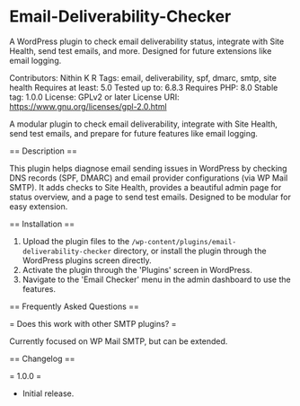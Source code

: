 # Email-Deliverability-Checker
 A WordPress plugin to check email deliverability status, integrate with Site Health, send test emails, and more. Designed for future extensions like email logging.

Contributors: Nithin K R
Tags: email, deliverability, spf, dmarc, smtp, site health
Requires at least: 5.0
Tested up to: 6.8.3
Requires PHP: 8.0
Stable tag: 1.0.0
License: GPLv2 or later
License URI: https://www.gnu.org/licenses/gpl-2.0.html

A modular plugin to check email deliverability, integrate with Site Health, send test emails, and prepare for future features like email logging.

== Description ==

This plugin helps diagnose email sending issues in WordPress by checking DNS records (SPF, DMARC) and email provider configurations (via WP Mail SMTP). It adds checks to Site Health, provides a beautiful admin page for status overview, and a page to send test emails. Designed to be modular for easy extension.

== Installation ==

1. Upload the plugin files to the `/wp-content/plugins/email-deliverability-checker` directory, or install the plugin through the WordPress plugins screen directly.
2. Activate the plugin through the 'Plugins' screen in WordPress.
3. Navigate to the 'Email Checker' menu in the admin dashboard to use the features.

== Frequently Asked Questions ==

= Does this work with other SMTP plugins? =

Currently focused on WP Mail SMTP, but can be extended.

== Changelog ==

= 1.0.0 =
* Initial release.
